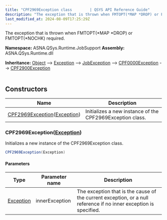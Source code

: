 ```yaml
---
title: "CPF2969Exception class        | QSYS API Reference Guide"
description: "The exception that is thrown when FMTOPT(*MAP *DROP) or FMTOPT(*NOCHK) required. "
last_modified_at: 2024-08-09T17:25:29Z
---
```


The exception that is thrown when FMTOPT(*MAP *DROP) or FMTOPT(*NOCHK) required.

**Namespace:** ASNA.QSys.Runtime.JobSupport
**Assembly:** ASNA.QSys.Runtime.dll

**Inheritance:** [Object](https://docs.microsoft.com/en-us/dotnet/api/system.object) --> [Exception](https://docs.microsoft.com/en-us/dotnet/api/system.exception) --> [JobException](/reference/runtime/qsys-runtime-job-support/job-exception.html) --> [CPF0000Exception](/reference/runtime/qsys-runtime-job-support/cpf-exceptions/cpf0000-exception.html) --> [CPF2900Exception](/reference/runtime/qsys-runtime-job-support/cpf-exceptions/cpf2900-exception.html)
<br>
<br>

## Constructors

| Name | Description |
| --- | --- |
| [CPF2969Exception](#cpf2969exceptionexception)([Exception](https://docs.microsoft.com/en-us/dotnet/api/system.exception)) | Initializes a new instance of the CPF2969Exception class.

### CPF2969Exception([Exception](https://docs.microsoft.com/en-us/dotnet/api/system.exception))

Initializes a new instance of the CPF2969Exception class.

```cs
CPF2969Exception(Exception)
```

#### Parameters

| Type | Parameter name | Description
| --- | --- | ---
| [Exception](https://docs.microsoft.com/en-us/dotnet/api/system.exception) | innerException | The exception that is the cause of the current exception, or a null reference if no inner exception is specified.
